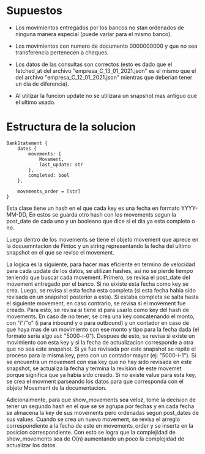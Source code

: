 # Supuestos

- Los movimientos entregados por los bancos no stan ordenados de ninguna manera especial (puede variar para el mismo banco).

- Los movimientos con numero de documento 0000000000 y que no sea transferencia pertenecen a cheques.

- Los datos de las consultas son correctos (esto es dado que el fetched_at del archivo "empresa_C_13_01_2021.json" es el mismo que el del archivo "empresa_C_12_01_2021.json" mientras que deberian tener un dia de diferencia).

- Al utilizar la funcion update no se utilizara un snapshot mas antiguo que el ultimo usado.


# Estructura de la solucion

```
BankStatement {
    dates {
        movements: {
            Movement,
            last_update: str
        },
        completed: bool
    },

    movements_order = [str]
}
```
Esta clase tiene un hash en el que cada key es una fecha en formato YYYY-MM-DD, En estos se guarda otro hash con los movements segun la post_date de cada uno y un booleano que dice si el dia ya esta completo o no.

Luego dentro de los movements se tiene el objeto movement que aprece en la docuemntacion de Fintoc y un string representando la fecha del ultimo snapshot en el que se reviso el movement.

La logica es la siguiente, para hacer mas eficiente en termino de velocidad para cada update de los datos, se utilizan hashes, asi no se pierde tiempo teniendo que buscar cada movement. Primero, se revisa el post_date del movement entregado por el banco. Si no eixiste esta fecha como key se crea. Luego, se revisa si esta fecha esta completa (si esta fecha habia sido revisada en un snapshot posterior a esta). Si estaba completa se salta hasta el siguiente movement, en caso contrario, se revisa si el movement fue creado. Para esto, se revisa si tiene id para usarlo como key del hash de movements. En caso de no tener, se crea una key concatenando el monto, con "i"/"o" (i para inbound y o para outbound) y un contador en caso de que haya mas de un movimiento con ese monto y tipo para la fecha dada (el formato seria algo asi: "5000-i-0"). Despues de esto, se revisa si existe un movimiento con esta key y si la fecha de actualizacion corresponde a otra que no sea este snapshot. Si ya fue revisada por este snapshot se repite el proceso para la misma key, pero con un contador mayor (ej: "5000-i-1"). Si se encuentra un movement con esa key que no hay sido revisada en este snapshot, se actualiza la fecha y termina la revision de este movemet porque significa que ya habia sido creado. Si no existe value para esta key, se crea el movment parseando los datos para que corresponda con el objeto Movement de la documentacion.

Adicionalmente, para que show_movements sea veloz, tome la decision de tener un segundo hash en el que se se agrupa por fechas y en cada fecha se almacena la key de sus movements pero ordenadas segun post_dates de sus values. Cuando se crea un nuevo movement, se revisa el arreglo correspondiente a la fecha de este en movements_order y se inserta en la posicion correspondiente. Con esto se logra que la complejidad de show_movements sea de O(n) aumentando un poco la complejidad de actualizar los datos.   